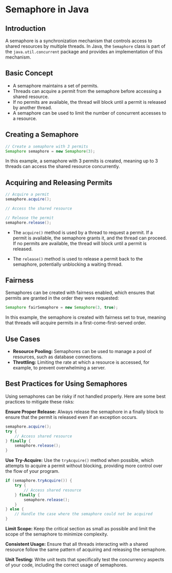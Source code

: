# Semaphore in Java
## Introduction
A semaphore is a synchronization mechanism that controls access to shared resources by multiple threads. In Java, the `Semaphore` class is part of the `java.util.concurrent` package and provides an implementation of this mechanism.

## Basic Concept
- A semaphore maintains a set of permits.
- Threads can acquire a permit from the semaphore before accessing a shared resource.
- If no permits are available, the thread will block until a permit is released by another thread.
- A semaphore can be used to limit the number of concurrent accesses to a resource.

## Creating a Semaphore
```java
// Create a semaphore with 3 permits
Semaphore semaphore = new Semaphore(3);

```
In this example, a semaphore with 3 permits is created, meaning up to 3 threads can access the shared resource concurrently.

## Acquiring and Releasing Permits

```java
// Acquire a permit
semaphore.acquire();

// Access the shared resource

// Release the permit
semaphore.release();

```

- The `acquire()` method is used by a thread to request a permit. If a permit is available, the semaphore grants it, and the thread can proceed. If no permits are available, the thread will block until a permit is released.

- The `release()` method is used to release a permit back to the semaphore, potentially unblocking a waiting thread.

## Fairness
Semaphores can be created with fairness enabled, which ensures that permits are granted in the order they were requested:

```java
Semaphore fairSemaphore = new Semaphore(3, true);

```
In this example, the semaphore is created with fairness set to true, meaning that threads will acquire permits in a first-come-first-served order.

## Use Cases
- **Resource Pooling:** Semaphores can be used to manage a pool of resources, such as database connections.
- **Throttling:** Limiting the rate at which a resource is accessed, for example, to prevent overwhelming a server.

## Best Practices for Using Semaphores
Using semaphores can be risky if not handled properly. Here are some best practices to mitigate these risks:

**Ensure Proper Release:**
Always release the semaphore in a finally block to ensure that the permit is released even if an exception occurs.

```java
semaphore.acquire();
try {
    // Access shared resource
} finally {
    semaphore.release();
}
```
**Use Try-Acquire:**
Use the `tryAcquire()` method when possible, which attempts to acquire a permit without blocking, providing more control over the flow of your program.

```java
if (semaphore.tryAcquire()) {
    try {
        // Access shared resource
    } finally {
        semaphore.release();
    }
} else {
    // Handle the case where the semaphore could not be acquired
}
```

**Limit Scope:**
Keep the critical section as small as possible and limit the scope of the semaphore to minimize complexity.

**Consistent Usage:**
Ensure that all threads interacting with a shared resource follow the same pattern of acquiring and releasing the semaphore.

**Unit Testing:**
Write unit tests that specifically test the concurrency aspects of your code, including the correct usage of semaphores.


